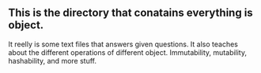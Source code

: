 ## This is the directory that conatains everything is object.

It reelly is some text files that answers given questions. 
It also teaches about the different operations of different object.
Immutability, mutability, hashability, and more stuff.
